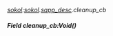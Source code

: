 _[sokol](../../modules/sokol/sokol-module.md):[sokol](../../modules/sokol/sokol-module.md).[sapp\_desc](../../modules/sokol/sokol-sapp_desc.md).cleanup\_cb_
##### Field cleanup\_cb:Void()
